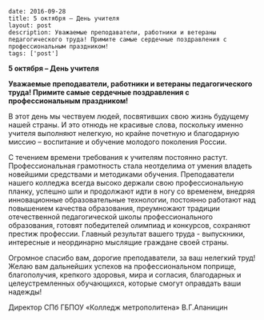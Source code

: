```
date: 2016-09-28
title: 5 октября – День учителя
layout: post
description: Уважаемые преподаватели, работники и ветераны педагогического труда! Примите самые сердечные поздравления с профессиональным праздником!
tags: ['post']
```

**5 октября – День учителя**

**Уважаемые преподаватели, работники и ветераны педагогического труда! Примите самые сердечные поздравления с профессиональным праздником!**

В этот день мы чествуем людей, посвятивших свою жизнь будущему нашей страны. И это отнюдь не красивые слова, поскольку именно учителя выполняют нелегкую, но крайне почетную и благодарную миссию – воспитание и обучение молодого поколения России.

С течением времени требования к учителям постоянно растут. Профессиональная грамотность стала неотделима от умения владеть новейшими средствами и методиками обучения. Преподаватели нашего колледжа всегда высоко держали свою профессиональную планку, успешно шли и продолжают идти в ногу со временем, внедряя инновационные образовательные технологии, постоянно работают над повышением качества образования, преумножают традиции отечественной педагогической школы профессионального образования, готовят победителей олимпиад и конкурсов, сохраняют престиж профессии. Главный результат вашего труда - выпускники, интересные и неординарно мыслящие граждане своей страны.

Огромное спасибо вам, дорогие преподаватели, за ваш нелегкий труд! Желаю вам дальнейших успехов на профессиональном поприще, благополучия, крепкого здоровья, мира и согласия, благодарных и целеустремленных обучающихся, которые смогут оправдать ваши надежды!

Директор СПб ГБПОУ «Колледж метрополитена» В.Г.Апаницин
